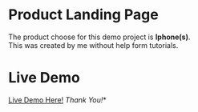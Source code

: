 # Product Landing Page
The product choose for this demo project is **Iphone(s)**.  
This was created by me without help form tutorials.
# Live Demo
[Live Demo Here!](https://durubhuru.github.io/Not-a-responsive-product-landing-page/)
*Thank You!**
